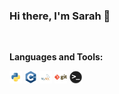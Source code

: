 ### Hi there, I'm Sarah 👋


<!--
**BeechSE/BeechSE** is a ✨ _special_ ✨ repository because its `README.md` (this file) appears on your GitHub profile.
<Having just graduated from HyperionDev Data Science course, I'm eagerly looking to use my freshly acquired skills in some real world problems and tasks!>

<a href="https://www.linkedin.com/in/sabeech">

<picture>
![Women In Tech!] (https://www.pexels.com/photo/code-projected-over-woman-3861969/)
 <source media="(prefers-color-scheme: dark)" srcset="https://th.bing.com/th/id/OIP.O0LhiSUD9RRL9_Anb-hkkAHaEo?w=269&h=180&c=7&r=0&o=5&dpr=1.5&pid=1.7">
 <source media="(prefers-color-scheme: light)" srcset="https://th.bing.com/th/id/OIP.O0LhiSUD9RRL9_Anb-hkkAHaEo?w=269&h=180&c=7&r=0&o=5&dpr=1.5&pid=1.7">
 <img alt="Picture of data science on a screen with woman's hand reaching out to it" src="https://th.bing.com/th/id/OIP.O0LhiSUD9RRL9_Anb-hkkAHaEo?w=269&h=180&c=7&r=0&o=5&dpr=1.5&pid=1.7">
</picture>


Here are some ideas to get you started:

- 🌱 I’m currently learning ...

- 👯 I’m looking to collaborate on ...
- 🤔 I’m looking for help with ...
- 💬 Ask me about ...
- 📫 How to reach me: ...
- 😄 Pronouns: ...
- ⚡ Fun fact: ...
-->

<br/>


**Languages and Tools:**


<code><img height="20" src="https://raw.githubusercontent.com/github/explore/80688e429a7d4ef2fca1e82350fe8e3517d3494d/topics/python/python.png"></code>
<code><img height="20" src="https://raw.githubusercontent.com/github/explore/80688e429a7d4ef2fca1e82350fe8e3517d3494d/topics/cpp/cpp.png"></code>
<code><img height="20" src="https://raw.githubusercontent.com/github/explore/80688e429a7d4ef2fca1e82350fe8e3517d3494d/topics/mysql/mysql.png"></code>
<code><img height="20" src="https://raw.githubusercontent.com/github/explore/80688e429a7d4ef2fca1e82350fe8e3517d3494d/topics/git/git.png"></code>
<code><img height="20" src="https://raw.githubusercontent.com/github/explore/80688e429a7d4ef2fca1e82350fe8e3517d3494d/topics/terminal/terminal.png"></code>

